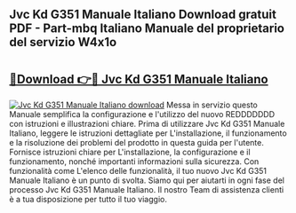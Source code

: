 ## Jvc Kd G351 Manuale Italiano Download gratuit PDF - Part-mbq Italiano Manuale del proprietario del servizio W4x1o

# <h2><a href="http://df9oqo.blite.top/?on=Jvc+Kd+G351+Manuale+Italiano">🔗Download 👉🔴 Jvc Kd G351 Manuale Italiano</a></h2>

[![Jvc Kd G351 Manuale Italiano download](https://i.imgur.com/lujVjoI.png)](http://df9oqo.blite.top/?on=Jvc+Kd+G351+Manuale+Italiano)
Messa in servizio questo Manuale semplifica la configurazione e l'utilizzo del nuovo REDDDDDDD con istruzioni e illustrazioni chiare. Prima di utilizzare Jvc Kd G351 Manuale Italiano, leggere le istruzioni dettagliate per L'installazione, il funzionamento e la risoluzione dei problemi del prodotto in questa guida per l'utente. Fornisce istruzioni chiare per L'installazione, la configurazione e il funzionamento, nonché importanti informazioni sulla sicurezza. Con funzionalità come L'elenco delle funzionalità, il tuo nuovo Jvc Kd G351 Manuale Italiano è un punto di svolta. Siamo qui per aiutarti in ogni fase del processo Jvc Kd G351 Manuale Italiano. Il nostro Team di assistenza clienti è a tua disposizione per tutto il tuo viaggio.
